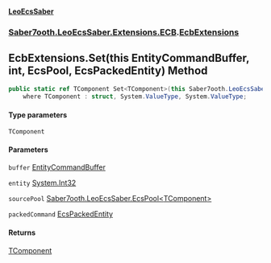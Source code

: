 #### [LeoEcsSaber](index.md 'index')
### [Saber7ooth.LeoEcsSaber.Extensions.ECB](Saber7ooth.LeoEcsSaber.Extensions.ECB.md 'Saber7ooth.LeoEcsSaber.Extensions.ECB').[EcbExtensions](EcbExtensions.md 'Saber7ooth.LeoEcsSaber.Extensions.ECB.EcbExtensions')

## EcbExtensions.Set<TComponent>(this EntityCommandBuffer, int, EcsPool<TComponent>, EcsPackedEntity) Method

```csharp
public static ref TComponent Set<TComponent>(this Saber7ooth.LeoEcsSaber.Extensions.ECB.EntityCommandBuffer buffer, int entity, Saber7ooth.LeoEcsSaber.EcsPool<TComponent> sourcePool, out Saber7ooth.LeoEcsSaber.EcsPackedEntity packedCommand)
    where TComponent : struct, System.ValueType, System.ValueType;
```
#### Type parameters

<a name='Saber7ooth.LeoEcsSaber.Extensions.ECB.EcbExtensions.Set_TComponent_(thisSaber7ooth.LeoEcsSaber.Extensions.ECB.EntityCommandBuffer,int,Saber7ooth.LeoEcsSaber.EcsPool_TComponent_,Saber7ooth.LeoEcsSaber.EcsPackedEntity).TComponent'></a>

`TComponent`
#### Parameters

<a name='Saber7ooth.LeoEcsSaber.Extensions.ECB.EcbExtensions.Set_TComponent_(thisSaber7ooth.LeoEcsSaber.Extensions.ECB.EntityCommandBuffer,int,Saber7ooth.LeoEcsSaber.EcsPool_TComponent_,Saber7ooth.LeoEcsSaber.EcsPackedEntity).buffer'></a>

`buffer` [EntityCommandBuffer](EntityCommandBuffer.md 'Saber7ooth.LeoEcsSaber.Extensions.ECB.EntityCommandBuffer')

<a name='Saber7ooth.LeoEcsSaber.Extensions.ECB.EcbExtensions.Set_TComponent_(thisSaber7ooth.LeoEcsSaber.Extensions.ECB.EntityCommandBuffer,int,Saber7ooth.LeoEcsSaber.EcsPool_TComponent_,Saber7ooth.LeoEcsSaber.EcsPackedEntity).entity'></a>

`entity` [System.Int32](https://docs.microsoft.com/en-us/dotnet/api/System.Int32 'System.Int32')

<a name='Saber7ooth.LeoEcsSaber.Extensions.ECB.EcbExtensions.Set_TComponent_(thisSaber7ooth.LeoEcsSaber.Extensions.ECB.EntityCommandBuffer,int,Saber7ooth.LeoEcsSaber.EcsPool_TComponent_,Saber7ooth.LeoEcsSaber.EcsPackedEntity).sourcePool'></a>

`sourcePool` [Saber7ooth.LeoEcsSaber.EcsPool&lt;](EcsPool_T_.md 'Saber7ooth.LeoEcsSaber.EcsPool<T>')[TComponent](EcbExtensions.Set_TComponent_(thisEntityCommandBuffer,int,EcsPool_TComponent_,EcsPackedEntity).md#Saber7ooth.LeoEcsSaber.Extensions.ECB.EcbExtensions.Set_TComponent_(thisSaber7ooth.LeoEcsSaber.Extensions.ECB.EntityCommandBuffer,int,Saber7ooth.LeoEcsSaber.EcsPool_TComponent_,Saber7ooth.LeoEcsSaber.EcsPackedEntity).TComponent 'Saber7ooth.LeoEcsSaber.Extensions.ECB.EcbExtensions.Set<TComponent>(this Saber7ooth.LeoEcsSaber.Extensions.ECB.EntityCommandBuffer, int, Saber7ooth.LeoEcsSaber.EcsPool<TComponent>, Saber7ooth.LeoEcsSaber.EcsPackedEntity).TComponent')[&gt;](EcsPool_T_.md 'Saber7ooth.LeoEcsSaber.EcsPool<T>')

<a name='Saber7ooth.LeoEcsSaber.Extensions.ECB.EcbExtensions.Set_TComponent_(thisSaber7ooth.LeoEcsSaber.Extensions.ECB.EntityCommandBuffer,int,Saber7ooth.LeoEcsSaber.EcsPool_TComponent_,Saber7ooth.LeoEcsSaber.EcsPackedEntity).packedCommand'></a>

`packedCommand` [EcsPackedEntity](EcsPackedEntity.md 'Saber7ooth.LeoEcsSaber.EcsPackedEntity')

#### Returns
[TComponent](EcbExtensions.Set_TComponent_(thisEntityCommandBuffer,int,EcsPool_TComponent_,EcsPackedEntity).md#Saber7ooth.LeoEcsSaber.Extensions.ECB.EcbExtensions.Set_TComponent_(thisSaber7ooth.LeoEcsSaber.Extensions.ECB.EntityCommandBuffer,int,Saber7ooth.LeoEcsSaber.EcsPool_TComponent_,Saber7ooth.LeoEcsSaber.EcsPackedEntity).TComponent 'Saber7ooth.LeoEcsSaber.Extensions.ECB.EcbExtensions.Set<TComponent>(this Saber7ooth.LeoEcsSaber.Extensions.ECB.EntityCommandBuffer, int, Saber7ooth.LeoEcsSaber.EcsPool<TComponent>, Saber7ooth.LeoEcsSaber.EcsPackedEntity).TComponent')